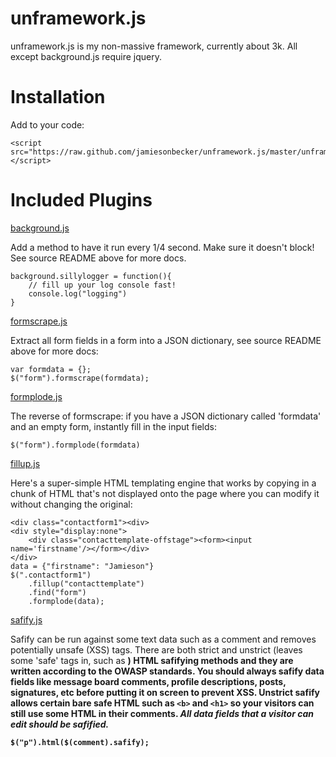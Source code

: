 unframework.js
==============

unframework.js is my non-massive framework, currently about 3k. All except background.js require jquery.

Installation
============

Add to your code:

    <script src="https://raw.github.com/jamiesonbecker/unframework.js/master/unframework.js"></script>


Included Plugins
================

[background.js](https://github.com/jamiesonbecker/background.js)

Add a method to have it run every 1/4 second. Make sure it doesn't block! See source README above for more docs.

    background.sillylogger = function(){
        // fill up your log console fast!
        console.log("logging")
    }



[formscrape.js](https://github.com/jamiesonbecker/formscrape.js)

Extract all form fields in a form into a JSON dictionary, see source README above for more docs:

    var formdata = {};
    $("form").formscrape(formdata);



[formplode.js](https://github.com/jamiesonbecker/formplode.js)

The reverse of formscrape: if you have a JSON dictionary called 'formdata' and an empty form, instantly fill in the input fields:

    $("form").formplode(formdata)



[fillup.js](https://github.com/jamiesonbecker/fillup.js)

Here's a super-simple HTML templating engine that works by copying in a chunk of HTML that's not displayed onto the page where you can modify it without changing the original:

    <div class="contactform1"><div>
    <div style="display:none">
        <div class="contacttemplate-offstage"><form><input name='firstname'/></form></div>
    </div>
    data = {"firstname": "Jamieson"}
    $(".contactform1")
        .fillup("contacttemplate")
        .find("form")
        .formplode(data);


[safify.js](https://github.com/jamiesonbecker/safify.js)

Safify can be run against some text data such as a comment and removes potentially unsafe (XSS) tags. There are both strict and unstrict (leaves some 'safe' tags in, such as <b>) HTML safifying methods and they are written according to the OWASP standards. You should always safify data fields like message board comments, profile descriptions, posts, signatures, etc before putting it on screen to prevent XSS. Unstrict safify allows certain bare safe HTML such as `<b>` and `<h1>` so your visitors can still use some HTML in their comments. *All data fields that a visitor can edit should be safified.*

    $("p").html($(comment).safify);



